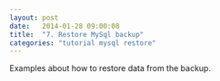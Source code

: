 ```yaml
---
layout: post
date:   2014-01-28 09:00:08
title:  "7. Restore MySql backup"
categories: "tutorial mysql restore"
---
```


Examples about how to restore data from the backup.

